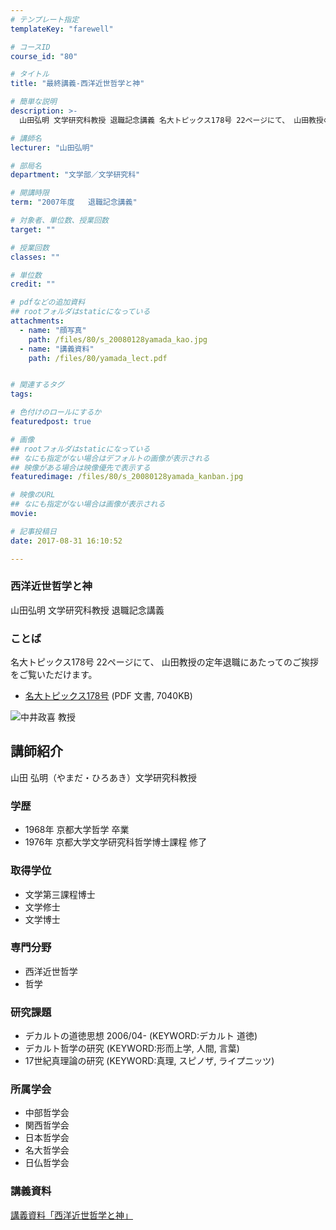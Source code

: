 ```yaml
---
# テンプレート指定
templateKey: "farewell"

# コースID
course_id: "80"

# タイトル
title: "最終講義-西洋近世哲学と神"

# 簡単な説明
description: >-
  山田弘明 文学研究科教授 退職記念講義 名大トピックス178号 22ページにて、 山田教授の定年退職にあたってのご挨拶をご覧いただけます。   * [名大トピックス178号](http...

# 講師名
lecturer: "山田弘明"

# 部局名
department: "文学部／文学研究科"

# 開講時限
term: "2007年度	退職記念講義"

# 対象者、単位数、授業回数
target: ""

# 授業回数
classes: ""

# 単位数
credit: ""

# pdfなどの追加資料
## rootフォルダはstaticになっている
attachments: 
  - name: "顔写真" 
    path: /files/80/s_20080128yamada_kao.jpg
  - name: "講義資料" 
    path: /files/80/yamada_lect.pdf


# 関連するタグ
tags:

# 色付けのロールにするか
featuredpost: true

# 画像
## rootフォルダはstaticになっている
## なにも指定がない場合はデフォルトの画像が表示される
## 映像がある場合は映像優先で表示する
featuredimage: /files/80/s_20080128yamada_kanban.jpg

# 映像のURL
## なにも指定がない場合は画像が表示される
movie: 

# 記事投稿日
date: 2017-08-31 16:10:52

---
```

### 西洋近世哲学と神

山田弘明 文学研究科教授 退職記念講義 

### ことば

名大トピックス178号 22ページにて、 山田教授の定年退職にあたってのご挨拶をご覧いただけます。 

  * [名大トピックス178号](http://www.nagoya-u.ac.jp/about-nu/public-relations/publication/upload_images/no178.pdf) (PDF 文書, 7040KB)

![中井政喜 教授](/files/80/s_20080128yamada_kao.jpg) 
## 講師紹介

山田 弘明（やまだ・ひろあき）文学研究科教授 

### 学歴

  * 1968年 京都大学哲学 卒業
  * 1976年 京都大学文学研究科哲学博士課程 修了

### 取得学位

  * 文学第三課程博士 
  * 文学修士 
  * 文学博士 

### 専門分野

  * 西洋近世哲学
  * 哲学 

### 研究課題

  * デカルトの道徳思想 2006/04- (KEYWORD:デカルト 道徳)
  * デカルト哲学の研究 (KEYWORD:形而上学, 人間, 言葉)
  * 17世紀真理論の研究 (KEYWORD:真理, スピノザ, ライプニッツ)

### 所属学会

  * 中部哲学会
  * 関西哲学会
  * 日本哲学会
  * 名大哲学会
  * 日仏哲学会
### 講義資料


[講義資料「西洋近世哲学と神」](/files/80/yamada_lect.pdf) 
